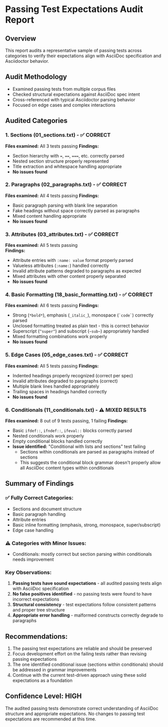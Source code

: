 # Passing Test Expectations Audit Report

## Overview
This report audits a representative sample of passing tests across categories to verify their expectations align with AsciiDoc specification and Asciidoctor behavior.

## Audit Methodology
- Examined passing tests from multiple corpus files
- Checked structural expectations against AsciiDoc spec intent
- Cross-referenced with typical Asciidoctor parsing behavior
- Focused on edge cases and complex interactions

## Audited Categories

### 1. Sections (01_sections.txt) - ✅ CORRECT
**Files examined:** All 3 tests passing
**Findings:**
- Section hierarchy with `=`, `==`, `===`, etc. correctly parsed
- Nested section structure properly represented
- Title extraction and whitespace handling appropriate
- **No issues found**

### 2. Paragraphs (02_paragraphs.txt) - ✅ CORRECT  
**Files examined:** All 4 tests passing
**Findings:**
- Basic paragraph parsing with blank line separation
- Fake headings without space correctly parsed as paragraphs
- Mixed content handling appropriate
- **No issues found**

### 3. Attributes (03_attributes.txt) - ✅ CORRECT
**Files examined:** All 5 tests passing  
**Findings:**
- Attribute entries with `:name: value` format properly parsed
- Valueless attributes (`:name:`) handled correctly
- Invalid attribute patterns degraded to paragraphs as expected
- Mixed attributes with other content properly separated
- **No issues found**

### 4. Basic Formatting (18_basic_formatting.txt) - ✅ CORRECT
**Files examined:** All 6 tests passing
**Findings:**
- Strong (`*bold*`), emphasis (`_italic_`), monospace (`` `code` ``) correctly parsed
- Unclosed formatting treated as plain text - this is correct behavior
- Superscript (`^super^`) and subscript (`~sub~`) appropriately handled  
- Mixed formatting combinations work properly
- **No issues found**

### 5. Edge Cases (05_edge_cases.txt) - ✅ CORRECT
**Files examined:** All 5 tests passing
**Findings:**
- Indented headings properly recognized (correct per spec)
- Invalid attributes degraded to paragraphs (correct)
- Multiple blank lines handled appropriately
- Trailing spaces in headings handled correctly
- **No issues found**

### 6. Conditionals (11_conditionals.txt) - ⚠️ MIXED RESULTS
**Files examined:** 8 out of 9 tests passing, 1 failing
**Findings:**
- Basic `ifdef::`, `ifndef::`, `ifeval::` blocks correctly parsed
- Nested conditionals work properly
- Empty conditional blocks handled correctly
- **Issue identified:** "Conditional with lists and sections" test failing
  - Sections within conditionals are parsed as paragraphs instead of sections
  - This suggests the conditional block grammar doesn't properly allow all AsciiDoc content types within conditionals

## Summary of Findings

### ✅ Fully Correct Categories:
- Sections and document structure
- Basic paragraph handling  
- Attribute entries
- Basic inline formatting (emphasis, strong, monospace, super/subscript)
- Edge case handling

### ⚠️ Categories with Minor Issues:
- Conditionals: mostly correct but section parsing within conditionals needs improvement

### Key Observations:
1. **Passing tests have sound expectations** - all audited passing tests align with AsciiDoc specification
2. **No false positives identified** - no passing tests were found to have incorrect expectations
3. **Structural consistency** - test expectations follow consistent patterns and proper tree structure
4. **Appropriate error handling** - malformed constructs correctly degrade to paragraphs

## Recommendations:
1. The passing test expectations are reliable and should be preserved
2. Focus development effort on the failing tests rather than revising passing expectations
3. The one identified conditional issue (sections within conditionals) should be addressed in grammar improvements
4. Continue with the current test-driven approach using these solid expectations as a foundation

## Confidence Level: HIGH
The audited passing tests demonstrate correct understanding of AsciiDoc structure and appropriate expectations. No changes to passing test expectations are recommended at this time.

